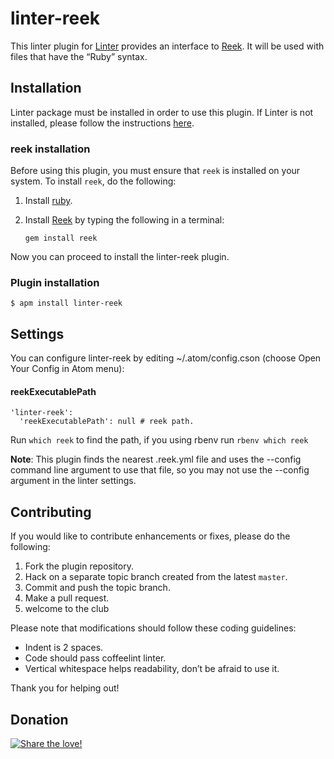 linter-reek
=========================

This linter plugin for [Linter](https://github.com/AtomLinter/Linter) provides an interface to [Reek](https://github.com/troessner/reek). It will be used with files that have the “Ruby” syntax.

## Installation
Linter package must be installed in order to use this plugin. If Linter is not installed, please follow the instructions [here](https://github.com/AtomLinter/Linter).

### reek installation
Before using this plugin, you must ensure that `reek` is installed on your system. To install `reek`, do the following:

1. Install [ruby](https://www.ruby-lang.org/).

2. Install [Reek](https://github.com/troessner/reek) by typing the following in a terminal:
   ```
   gem install reek
   ```

Now you can proceed to install the linter-reek plugin.

### Plugin installation
```
$ apm install linter-reek
```

## Settings
You can configure linter-reek by editing ~/.atom/config.cson (choose Open Your Config in Atom menu):

#### reekExecutablePath
```
'linter-reek':
  'reekExecutablePath': null # reek path.
```
Run `which reek` to find the path,
if you using rbenv run `rbenv which reek`

**Note**: This plugin finds the nearest .reek.yml file and uses the --config command line argument to use that file, so you may not use the --config argument in the linter settings.

## Contributing
If you would like to contribute enhancements or fixes, please do the following:

1. Fork the plugin repository.
1. Hack on a separate topic branch created from the latest `master`.
1. Commit and push the topic branch.
1. Make a pull request.
1. welcome to the club

Please note that modifications should follow these coding guidelines:

- Indent is 2 spaces.
- Code should pass coffeelint linter.
- Vertical whitespace helps readability, don’t be afraid to use it.

Thank you for helping out!

## Donation
[![Share the love!](https://techtalkers.files.wordpress.com/2012/07/buy-me-a-beer-button.jpg)](https://www.paypal.com/cgi-bin/webscr?cmd=_s-xclick&hosted_button_id=Q7588UPXABV3A)
